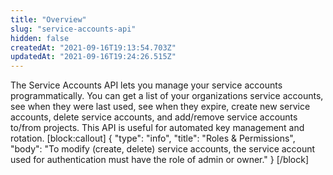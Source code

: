 ```yaml
---
title: "Overview"
slug: "service-accounts-api"
hidden: false
createdAt: "2021-09-16T19:13:54.703Z"
updatedAt: "2021-09-16T19:24:26.515Z"
---
```

The Service Accounts API lets you manage your service accounts programmatically. You can get a list of your organizations service accounts, see when they were last used, see when they expire, create new service accounts, delete service accounts, and add/remove service accounts to/from projects. This API is useful for automated key management and rotation.
[block:callout]
{
  "type": "info",
  "title": "Roles & Permissions",
  "body": "To modify (create, delete) service accounts, the service account used for authentication must have the role of admin or owner."
}
[/block]